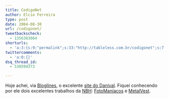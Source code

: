 ```yaml
---
title: CodigoNet
author: Elcio Ferreira
type: post
date: 2004-08-30
url: /codigonet/
tweetbackscheck:
  - 1356383064
shorturls:
  - 'a:3:{s:9:"permalink";s:33:"http://tableless.com.br/codigonet";s:7:"tinyurl";s:26:"http://tinyurl.com/3tr5x3a";s:4:"isgd";s:19:"http://is.gd/hDtBbQ";}'
twittercomments:
  - 'a:0:{}'
dsq_thread_id:
  - 538594373

---
```

Hoje achei, via [Bloglines][1], o excelente [site do Danival][2]. Fiquei conhecendo por ele dois excelentes trabalhos da [NBH][3]: [FotoManíacos][4] e [MetalVest][5].

 [1]: http://bloglines.com/ "Bloglines"
 [2]: http://www.codigonet.com.br/default.asp "CódigoNet - Tableless, Webstandards e usabilidade."
 [3]: http://www.nbh.com.br/ "NBH Internet Solutions - Desenvolvimento e Hospedagem de Sites"
 [4]: http://www.fotomaniacos.com.br/ "FotoManíacos"
 [5]: http://www.metalvest.com.br/ "MetalVest"